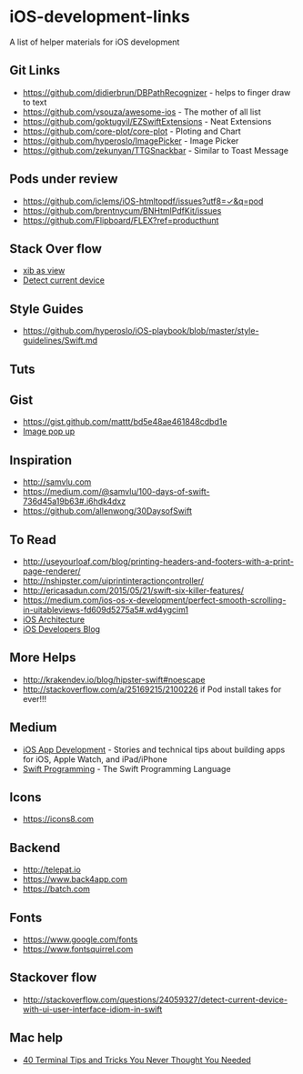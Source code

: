 # iOS-development-links
A list of helper materials for iOS development 

## Git Links 

* https://github.com/didierbrun/DBPathRecognizer - helps to finger draw to text
* https://github.com/vsouza/awesome-ios - The mother of all list
* https://github.com/goktugyil/EZSwiftExtensions - Neat Extensions
* https://github.com/core-plot/core-plot - Ploting and Chart 
* https://github.com/hyperoslo/ImagePicker - Image Picker
* https://github.com/zekunyan/TTGSnackbar - Similar to Toast Message

## Pods under review

* https://github.com/iclems/iOS-htmltopdf/issues?utf8=✓&q=pod
* https://github.com/brentnycum/BNHtmlPdfKit/issues
* https://github.com/Flipboard/FLEX?ref=producthunt

## Stack Over flow
* [xib as view](http://stackoverflow.com/questions/24370061/assign-xib-to-the-uiview-in-swift)
* [Detect current device](http://stackoverflow.com/questions/24059327/detect-current-device-with-ui-user-interface-idiom-in-swift)

## Style Guides

* https://github.com/hyperoslo/iOS-playbook/blob/master/style-guidelines/Swift.md

## Tuts

## Gist

* https://gist.github.com/mattt/bd5e48ae461848cdbd1e
* [Image pop up](https://gist.github.com/williamhqs/13115ac665266750bd38)

## Inspiration

* http://samvlu.com
* https://medium.com/@samvlu/100-days-of-swift-736d45a19b63#.i6hdk4dxz
* https://github.com/allenwong/30DaysofSwift

## To Read

* http://useyourloaf.com/blog/printing-headers-and-footers-with-a-print-page-renderer/
* http://nshipster.com/uiprintinteractioncontroller/
* http://ericasadun.com/2015/05/21/swift-six-killer-features/ 
* https://medium.com/ios-os-x-development/perfect-smooth-scrolling-in-uitableviews-fd609d5275a5#.wd4ygcim1
* [iOS Architecture](https://medium.com/ios-os-x-development/ios-architecture-patterns-ecba4c38de52#.ojm6yg8sd)
* [iOS Developers Blog](http://blog.ios-developers.io)

## More Helps

* http://krakendev.io/blog/hipster-swift#noescape 
* http://stackoverflow.com/a/25169215/2100226 if Pod install takes for ever!!!

## Medium
* [iOS App Development](https://medium.com/ios-os-x-development) - Stories and technical tips about building apps for iOS, Apple Watch, and iPad/iPhone
* [Swift Programming](https://medium.com/swift-programming) - The Swift Programming Language
 
## Icons
* https://icons8.com

## Backend
* http://telepat.io
* https://www.back4app.com
* https://batch.com

## Fonts
* https://www.google.com/fonts
* https://www.fontsquirrel.com
 
## Stackover flow
* http://stackoverflow.com/questions/24059327/detect-current-device-with-ui-user-interface-idiom-in-swift


## Mac help
* [40 Terminal Tips and Tricks You Never Thought You Needed](http://computers.tutsplus.com/tutorials/40-terminal-tips-and-tricks-you-never-thought-you-needed--mac-51192)

